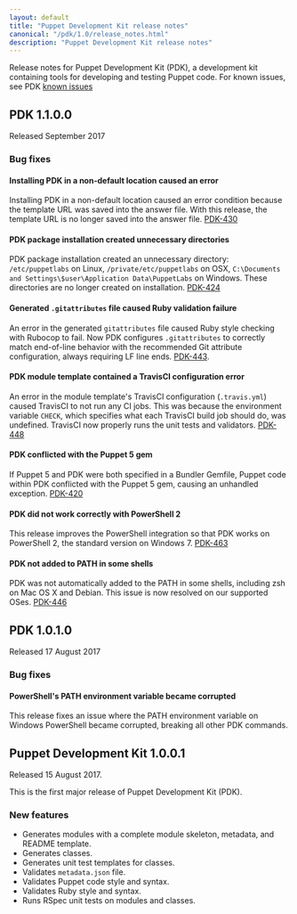 ```yaml
---
layout: default
title: "Puppet Development Kit release notes"
canonical: "/pdk/1.0/release_notes.html"
description: "Puppet Development Kit release notes"
---
```


Release notes for Puppet Development Kit (PDK), a development kit containing tools for developing and testing Puppet code. For known issues, see PDK [known issues](./known_issues.html)

## PDK 1.1.0.0

Released September 2017

### Bug fixes

#### Installing PDK in a non-default location caused an error

Installing PDK in a non-default location caused an error condition because the template URL was saved into the answer file. With this release, the template URL is no longer saved into the answer file. [PDK-430](https://tickets.puppetlabs.com/browse/PDK-430)

#### PDK package installation created unnecessary directories

PDK package installation created an unnecessary directory: `/etc/puppetlabs` on Linux, `/private/etc/puppetlabs` on OSX, `C:\Documents and Settings\$user\Application Data\PuppetLabs` on Windows. These directories are no longer created on installation. [PDK-424](https://tickets.puppetlabs.com/browse/PDK-424)

#### Generated `.gitattributes` file caused Ruby validation failure

An error in the generated `gitattributes` file caused Ruby style checking with Rubocop to fail. Now PDK configures `.gitattributes` to correctly match end-of-line behavior with the recommended Git attribute configuration, always requiring LF line ends. [PDK-443](https://tickets.puppetlabs.com/browse/PDK-443).

#### PDK module template contained a TravisCI configuration error

An error in the module template's TravisCI configuration (`.travis.yml`) caused TravisCI to not run any CI jobs. This was because the environment variable `CHECK`, which specifies what each TravisCI build job should do, was undefined. TravisCI now properly runs the unit tests and validators. [PDK-448](https://tickets.puppetlabs.com/browse/PDK-448)

#### PDK conflicted with the Puppet 5 gem

If Puppet 5 and PDK were both specified in a Bundler Gemfile, Puppet code within PDK conflicted with the Puppet 5 gem, causing an unhandled exception. [PDK-420](https://tickets.puppetlabs.com/browse/PDK-420)

#### PDK did not work correctly with PowerShell 2

This release improves the PowerShell integration so that PDK works on PowerShell 2, the standard version on Windows 7. [PDK-463](https://tickets.puppetlabs.com/browse/PDK-463)

#### PDK not added to PATH in some shells

PDK was not automatically added to the PATH in some shells, including zsh on Mac OS X and Debian. This issue is now resolved on our supported OSes. [PDK-446](https://tickets.puppetlabs.com/browse/PDK-446)

## PDK 1.0.1.0

Released 17 August 2017

### Bug fixes

#### PowerShell's PATH environment variable became corrupted

This release fixes an issue where the PATH environment variable on Windows PowerShell became corrupted, breaking all other PDK commands.

## Puppet Development Kit 1.0.0.1

Released 15 August 2017.

This is the first major release of Puppet Development Kit (PDK).

### New features

* Generates modules with a complete module skeleton, metadata, and README template.
* Generates classes.
* Generates unit test templates for classes.
* Validates `metadata.json` file.
* Validates Puppet code style and syntax.
* Validates Ruby style and syntax.
* Runs RSpec unit tests on modules and classes.